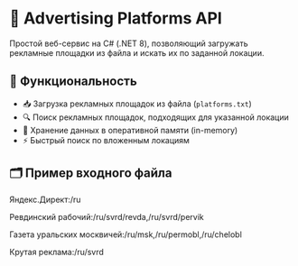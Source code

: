 # 📢 Advertising Platforms API

Простой веб-сервис на C# (.NET 8), позволяющий загружать рекламные площадки из файла и искать их по заданной локации.

## 🚀 Функциональность

- 📥 Загрузка рекламных площадок из файла (`platforms.txt`)
- 🔍 Поиск рекламных площадок, подходящих для указанной локации
- 🧠 Хранение данных в оперативной памяти (in-memory)
- ⚡ Быстрый поиск по вложенным локациям

## 🗂 Пример входного файла
Яндекс.Директ:/ru

Ревдинский рабочий:/ru/svrd/revda,/ru/svrd/pervik

Газета уральских москвичей:/ru/msk,/ru/permobl,/ru/chelobl

Крутая реклама:/ru/svrd
